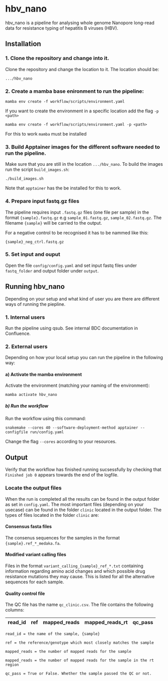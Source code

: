 # hbv_nano

hbv_nano is a pipeline for analysing whole genome Nanopore long-read data for resistance typing of hepatitis B viruses (HBV).

## Installation
### 1. Clone the repository and change into it.
Clone the repository and change the location to it. The location should be: 
```
.../hbv_nano
```

### 2. Create a mamba base enironment to run the pipeline:
```
mamba env create -f workflow/scripts/environment.yaml
```
If you want to create the environment in a specific location add the flag `-p <path>`
```
mamba env create -f workflow/scripts/environment.yaml -p <path>
```
For this to work `mamba` must be installed

### 3. Build Apptainer images for the different software needed to run the pipeline.
Make sure that you are still in the location ``.../hbv_nano``. To build the images run the script `build_images.sh`:
```
./build_images.sh
```
Note that `apptainer` has the be installed for this to work.

### 4. Prepare input fastq.gz files
The pipeline requires input `.fastq.gz` files (one file per sample) in the format `{sample}.fastq.gz` e.g `sample_01.fastq.gz`, `sample_02.fastq.gz`. The filename `{sample}` will be carried to the output.

For a negative control to be recognised it has to be nammed like this:
```
{sample}_neg_ctrl.fastq.gz
```

### 5. Set input and ouput
Open the file `config/config.yaml` and set input fastq files under `fastq_folder` and output folder under `output`.

## Running hbv_nano
Depending on your setup and what kind of user you are there are different ways of running the piepline.

### 1. Internal users
Run the pipeline using qsub. See internal BDC documentation in Confluence.

### 2. External users
Depending on how your local setup you can run the pipeline in the following way:
#### a) Activate the mamba environment
Activate the environment (matching your naming of the environment):
```
mamba activate hbv_nano
```
##### b) Run the workflow
Run the workflow using this command:
```
snakemake --cores 40 --software-deployment-method apptainer --configfile run/config.yaml
```
Change the flag `--cores` according to your resources.

## Output
Verify that the workflow has finished running sucsessfully by checking that `Finished job 0` appears towards the end of the logfile.

### Locate the output files
When the run is completed all the results can be found in the output folder as set in `config.yaml`. The most important files (depending on your usecase) can be found in the folder `clinic` located in the output folder. The types of files located in the folder `clinic` are:

#### Consensus fasta files
The consenus sequences for the samples in the format `{sample}.ref_*_medaka.fa`.

#### Modified variant calling files
Files in the format `variant_calling_{sample}_ref_*.txt` containing information regarding amino acid changes and which possible drug resistance mutations they may cause. This is listed for all the alternative sequences for each sample.

#### Quality control file
The QC file has the name `qc_clinic.csv`. The file contains the following columns:

| read_id | ref | mapped_reads | mapped_reads_rt | qc_pass |
| ------- | --- | ------------ | --------------- | ------- |

`read_id = the name of the sample, {sample}`

`ref = the reference/genotype which most closely matches the sample`

`mapped_reads = the number of mapped reads for the sample`

`mapped_reads = the number of mapped reads for the sample in the rt region`

`qc_pass = True or False. Whether the sample passed the QC or not.`